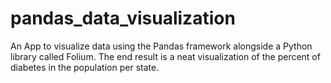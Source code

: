 # pandas_data_visualization
 An App to visualize data using the Pandas framework alongside a Python library called Folium. The end result is a neat visualization of the percent of diabetes in the population per state. 
